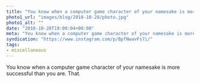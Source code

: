 ```yaml
---
title: "You know when a computer game character of your namesake is more successful than you are. That."
photo1_url: "images/blog/2018-10-28/photo.jpg"
photo1_alt: ""
date: "2018-10-28T19:00:04+00:00"
meta: "You know when a computer game character of your namesake is more successful than you are. That."
syndication: "https://www.instagram.com/p/BpfNwavFs7i/"
tags:
- miscellaneous
---
```

You know when a computer game character of your namesake is more successful than you are. That.
